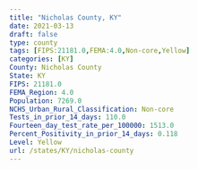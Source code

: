 ```yaml
---
title: "Nicholas County, KY"
date: 2021-03-13
draft: false
type: county
tags: [FIPS:21181.0,FEMA:4.0,Non-core,Yellow]
categories: [KY]
County: Nicholas County
State: KY
FIPS: 21181.0
FEMA_Region: 4.0
Population: 7269.0
NCHS_Urban_Rural_Classification: Non-core
Tests_in_prior_14_days: 110.0
Fourteen_day_test_rate_per_100000: 1513.0
Percent_Positivity_in_prior_14_days: 0.118
Level: Yellow
url: /states/KY/nicholas-county
---
```



